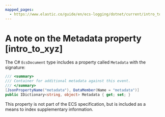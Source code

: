 ```yaml
---
mapped_pages:
  - https://www.elastic.co/guide/en/ecs-logging/dotnet/current/intro_to_xyz.html
---
```


# A note on the Metadata property [intro_to_xyz]

The C# `EcsDocument` type includes a property called `Metadata` with the signature:

```csharp
/// <summary>
/// Container for additional metadata against this event.
/// </summary>
[JsonPropertyName("metadata"), DataMember(Name = "metadata")]
public IDictionary<string, object> Metadata { get; set; }
```

This property is not part of the ECS specification, but is included as a means to index supplementary information.

